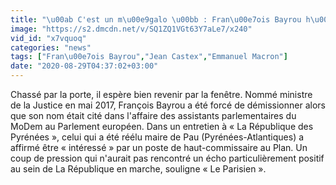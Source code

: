 ```yaml
---
title: "\u00ab C'est un m\u00e9galo \u00bb : Fran\u00e7ois Bayrou h\u00e9risse les poils chez LREM"
image: "https://s2.dmcdn.net/v/SQ1ZQ1VGt63Y7aLe7/x240"
vid_id: "x7vquoq"
categories: "news"
tags: ["Fran\u00e7ois Bayrou","Jean Castex","Emmanuel Macron"]
date: "2020-08-29T04:37:02+03:00"
---
```

Chassé par la porte, il espère bien revenir par la fenêtre. Nommé ministre de la Justice en mai 2017, François Bayrou a été forcé de démissionner alors que son nom était cité dans l'affaire des assistants parlementaires du MoDem au Parlement européen. Dans un entretien à « La République des Pyrénées », celui qui a été réélu maire de Pau (Pyrénées-Atlantiques) a affirmé être « intéressé » par un poste de haut-commissaire au Plan. Un coup de pression qui n'aurait pas rencontré un écho particulièrement positif au sein de La République en marche, souligne « Le Parisien ».  <br>
